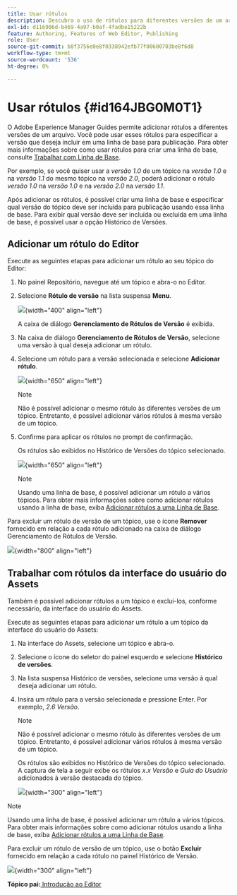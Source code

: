 ```yaml
---
title: Usar rótulos
description: Descubra o uso de rótulos para diferentes versões de um arquivo no Adobe Experience Manager Guides. Saiba como adicionar ou excluir um rótulo a uma versão de um tópico.
exl-id: d116906d-b469-4a97-b0af-4fadbe15222b
feature: Authoring, Features of Web Editor, Publishing
role: User
source-git-commit: b8f3756e0e8f0338942efb77f00600703be8f6d8
workflow-type: tm+mt
source-wordcount: '536'
ht-degree: 0%

---
```


# Usar rótulos {#id164JBG0M0T1}

O Adobe Experience Manager Guides permite adicionar rótulos a diferentes versões de um arquivo. Você pode usar esses rótulos para especificar a versão que deseja incluir em uma linha de base para publicação. Para obter mais informações sobre como usar rótulos para criar uma linha de base, consulte [Trabalhar com Linha de Base](generate-output-use-baseline-for-publishing.md#).

Por exemplo, se você quiser usar a *versão 1.0* de um tópico na *versão 1.0* e na *versão 1.1* do mesmo tópico na *versão 2.0*, poderá adicionar o rótulo *versão 1.0* na *versão 1.0* e na *versão 2.0* na *versão 1.1*.

Após adicionar os rótulos, é possível criar uma linha de base e especificar qual versão do tópico deve ser incluída para publicação usando essa linha de base. Para exibir qual versão deve ser incluída ou excluída em uma linha de base, é possível usar a opção Histórico de Versões.

## Adicionar um rótulo do Editor

Execute as seguintes etapas para adicionar um rótulo ao seu tópico do Editor:

1. No painel Repositório, navegue até um tópico e abra-o no Editor.
1. Selecione **Rótulo de versão** na lista suspensa **Menu**.

   ![](images/version-label-option.png){width="400" align="left"}

   A caixa de diálogo **Gerenciamento de Rótulos de Versão** é exibida.

1. Na caixa de diálogo **Gerenciamento de Rótulos de Versão**, selecione uma versão à qual deseja adicionar um rótulo.
1. Selecione um rótulo para a versão selecionada e selecione **Adicionar rótulo**.

   ![](images/version-label-management-dialog-new.png){width="650" align="left"}

   >[!NOTE]
   >
   > Não é possível adicionar o mesmo rótulo às diferentes versões de um tópico. Entretanto, é possível adicionar vários rótulos à mesma versão de um tópico.
1. Confirme para aplicar os rótulos no prompt de confirmação.

   Os rótulos são exibidos no Histórico de Versões do tópico selecionado.

   ![](images/label-comparison-version-history.png){width="650" align="left"}

   >[!NOTE]
   >
   > Usando uma linha de base, é possível adicionar um rótulo a vários tópicos. Para obter mais informações sobre como adicionar rótulos usando a linha de base, exiba [Adicionar rótulos a uma Linha de Base](generate-output-use-baseline-for-publishing.md#id184KD0T305Z).

Para excluir um rótulo de versão de um tópico, use o ícone **Remover** fornecido em relação a cada rótulo adicionado na caixa de diálogo Gerenciamento de Rótulos de Versão.

![](images/remove-version-label.png){width="800" align="left"}


## Trabalhar com rótulos da interface do usuário do Assets

Também é possível adicionar rótulos a um tópico e excluí-los, conforme necessário, da interface do usuário do Assets.

Execute as seguintes etapas para adicionar um rótulo a um tópico da interface do usuário do Assets:

1. Na interface do Assets, selecione um tópico e abra-o.
1. Selecione o ícone do seletor do painel esquerdo e selecione **Histórico de versões**.
1. Na lista suspensa Histórico de versões, selecione uma versão à qual deseja adicionar um rótulo.
1. Insira um rótulo para a versão selecionada e pressione Enter. Por exemplo, *2.6 Versão*.

   >[!NOTE]
   >
   > Não é possível adicionar o mesmo rótulo às diferentes versões de um tópico. Entretanto, é possível adicionar vários rótulos à mesma versão de um tópico.

   Os rótulos são exibidos no Histórico de Versões do tópico selecionado. A captura de tela a seguir exibe os rótulos *x.x Versão* e *Guia do Usuário* adicionados à versão destacada do tópico.

   ![](images/labels.png){width="300" align="left"}

>[!NOTE]
>
> Usando uma linha de base, é possível adicionar um rótulo a vários tópicos. Para obter mais informações sobre como adicionar rótulos usando a linha de base, exiba [Adicionar rótulos a uma Linha de Base](generate-output-use-baseline-for-publishing.md#id184KD0T305Z).

Para excluir um rótulo de versão de um tópico, use o botão **Excluir** fornecido em relação a cada rótulo no painel Histórico de Versão.

![](images/delete-labels.png){width="300" align="left"}


**Tópico pai:**[ Introdução ao Editor](web-editor.md)
